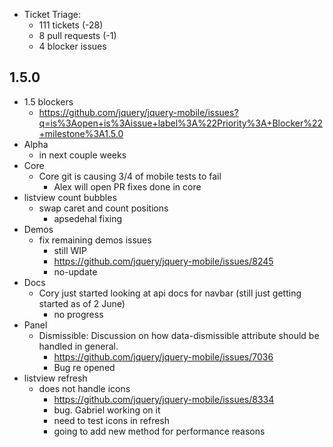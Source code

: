 * Ticket Triage:
  * 111 tickets (-28)
  * 8 pull requests (-1)
  * 4 blocker issues

## 1.5.0
* 1.5 blockers
  * https://github.com/jquery/jquery-mobile/issues?q=is%3Aopen+is%3Aissue+label%3A%22Priority%3A+Blocker%22+milestone%3A1.5.0
* Alpha
  * in next couple weeks
* Core
  * Core git is causing 3/4 of mobile tests to fail
    * Alex will open PR fixes done in core
* listview count bubbles
  * swap caret and count positions
    * apsedehal fixing
* Demos
  * fix remaining demos issues
    * still WIP
    * https://github.com/jquery/jquery-mobile/issues/8245
    * no-update
* Docs
  * Cory just started looking at api docs for navbar (still just getting started as of 2 June)
    * no progress
* Panel
  * Dismissible: Discussion on how data-dismissible attribute should be handled in general.
    * https://github.com/jquery/jquery-mobile/issues/7036
    * Bug re opened
* listview refresh
  * does not handle icons
    * https://github.com/jquery/jquery-mobile/issues/8334
    * bug. Gabriel working on it
    * need to test icons in refresh
    * going to add new method for performance reasons
